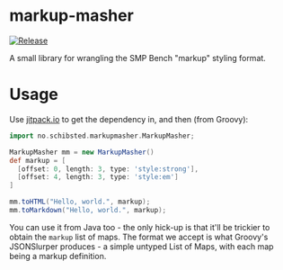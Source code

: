 # markup-masher

[![Release](https://jitpack.io/v/Schibsted-Tech-Polska/markup-masher.svg)](https://jitpack.io/#Schibsted-Tech-Polska/markup-masher)

A small library for wrangling the SMP Bench "markup" styling format.

# Usage

Use [jitpack.io](https://jitpack.io/docs/) to get the dependency in, and then (from Groovy):

```groovy
import no.schibsted.markupmasher.MarkupMasher;

MarkupMasher mm = new MarkupMasher()
def markup = [
  [offset: 0, length: 3, type: 'style:strong'],
  [offset: 4, length: 3, type: 'style:em']
]

mm.toHTML("Hello, world.", markup);
mm.toMarkdown("Hello, world.", markup);
```

You can use it from Java too - the only hick-up is that it'll be trickier to obtain the `markup` list of maps.
The format we accept is what Groovy's JSONSlurper produces - a simple untyped List of Maps, with each map being
a markup definition.

